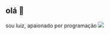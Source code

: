 ## olá 👋
sou luiz, apaionado por programação
![](https://media1.tenor.com/m/f8G3Sf79TykAAAAC/berserk.gif)

<!--
**Sosags/Sosags** is a ✨ _special_ ✨ repository because its `README.md` (this file) appears on your GitHub profile.

Here are some ideas to get you started:

- 🔭 I’m currently working on ...
- 🌱 I’m currently learning ...
- 👯 I’m looking to collaborate on ...
- 🤔 I’m looking for help with ...
- 💬 Ask me about ...
- 📫 How to reach me: ...
- 😄 Pronouns: ...
- ⚡ Fun fact: ...
-->
